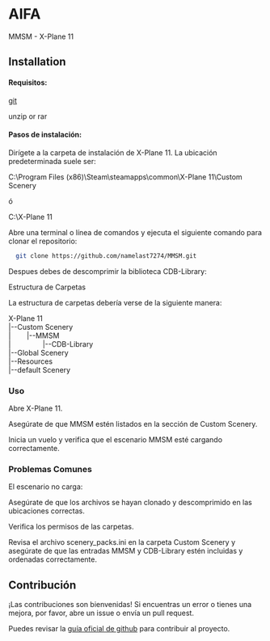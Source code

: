 # AIFA

MMSM - X-Plane 11

## Installation

#### Requisitos:

[git](https://git-scm.com/downloads)

unzip or rar

#### Pasos de instalación:

Dirígete a la carpeta de instalación de X-Plane 11. La ubicación predeterminada suele ser:

C:\Program Files (x86)\Steam\steamapps\common\X-Plane 11\Custom Scenery

ó

C:\X-Plane 11

Abre una terminal o línea de comandos y ejecuta el siguiente comando para clonar el repositorio:
```bash
  git clone https://github.com/namelast7274/MMSM.git
```

Despues debes de descomprimir la biblioteca CDB-Library:

Estructura de Carpetas

La estructura de carpetas debería verse de la siguiente manera:

X-Plane 11                        
|--Custom Scenery                  
|‎ ‎ ‎ ‎ ‎ ‎ ‎ ‎   |--MMSM                        
|‎ ‎ ‎ ‎ ‎ ‎ ‎ ‎ ‎ ‎ ‎ ‎ ‎ ‎ ‎ ‎   |--CDB-Library                  
|--Global Scenery                  
|--Resources                        
‎ ‎ ‎ ‎ ‎ ‎‎ ‎ ‎ ‎ ‎|--default Scenery           
### Uso
Abre X-Plane 11.

Asegúrate de que MMSM estén listados en la sección de Custom Scenery.

Inicia un vuelo y verifica que el escenario MMSM esté cargando correctamente.

### Problemas Comunes
El escenario no carga:

Asegúrate de que los archivos se hayan clonado y descomprimido en las ubicaciones correctas.

Verifica los permisos de las carpetas.

Revisa el archivo scenery_packs.ini en la carpeta Custom Scenery y asegúrate de que las entradas MMSM y CDB-Library estén incluidas y ordenadas correctamente.

## Contribución

¡Las contribuciones son bienvenidas! Si encuentras un error o tienes una mejora, por favor, abre un issue o envía un pull request.

Puedes revisar la [guía oficial de github](https://docs.github.com/es/get-started/exploring-projects-on-github/contributing-to-a-project) para contribuir al proyecto.



